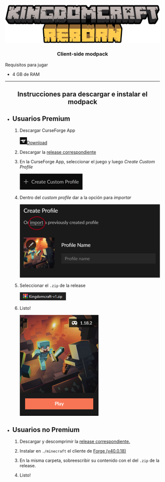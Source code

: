 <div align="center">
<img src="./assets/logo.png">
  <h3>Client-side modpack</h3></div>

  Requisitos para jugar

- 4 GB de RAM

---

<div align='center'>
  <h2>Instrucciones para descargar e instalar el modpack<h3>
  </div>



- ## Usuarios Premium
  
  1. Descargar CurseForge App
     
     <img src="./assets/curse.png">[Download](https://download.curseforge.com/)
  
  2. Descargar la [release correspondiente](https://github.com/Raykza/Kingdomcraft/releases/tag/release)
  
  3. En la CurseForge App, seleccionar el juego y luego _Create Custom Profile_
     
     <img title="curse1" src="./assets/curse1.png" alt="mine" data-align="left">
  
  4. Dentro del _custom profile_ dar a la opción para _importar_
     
     <img title="curse1" src="./assets/curse2.png" alt="mine" data-align="left">
  
  5. Seleccionar el `.zip` de la release
     
     <img title="" src="./assets/kzip.png" alt="">
  
  6. Listo!
     
     <img title="curse1" src="./assets/curse4.png" alt="mine" data-align="left">

- ## Usuarios no Premium
  
  1. Descargar y descomprimir la [release correspondiente.](https://github.com/Raykza/Kingdomcraft/releases/tag/standalone)
  
  2. Instalar en `./minecraft` el cliente de [Forge (v40.0.18)](https://maven.minecraftforge.net/net/minecraftforge/forge/1.18.2-40.0.18/forge-1.18.2-40.0.18-installer.jar)
  
  3. En la misma carpeta, sobreescribir su contenido con el del `.zip` de la release.
  
  4. Listo!
